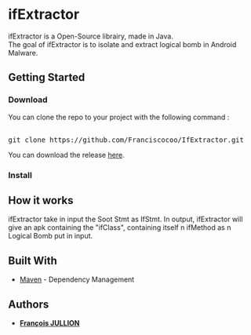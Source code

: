 # ifExtractor
ifExtractor is a Open-Source librairy, made in Java.  
The goal of ifExtractor is to isolate and extract logical bomb in Android Malware.

## Getting Started

### Download
You can clone the repo to your project with the following command :
<pre> 
git clone https://github.com/Franciscocoo/IfExtractor.git
</pre>

You can download the release [here](https://google.com).

### Install


## How it works
ifExtractor take in input the Soot Stmt as IfStmt.
In output, ifExtractor will give an apk containing the "ifClass", containing itself n ifMethod as n Logical Bomb put in input.

## Built With

* [Maven](https://maven.apache.org/) - Dependency Management

## Authors

* **[François JULLION](https://github.com/Franciscocoo)**
